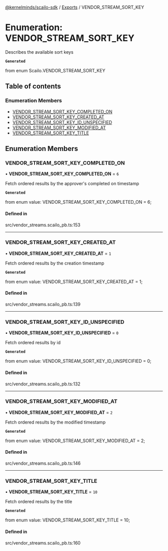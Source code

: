 [@kernelminds/scailo-sdk](../README.md) / [Exports](../modules.md) / VENDOR\_STREAM\_SORT\_KEY

# Enumeration: VENDOR\_STREAM\_SORT\_KEY

Describes the available sort keys

**`Generated`**

from enum Scailo.VENDOR_STREAM_SORT_KEY

## Table of contents

### Enumeration Members

- [VENDOR\_STREAM\_SORT\_KEY\_COMPLETED\_ON](VENDOR_STREAM_SORT_KEY.md#vendor_stream_sort_key_completed_on)
- [VENDOR\_STREAM\_SORT\_KEY\_CREATED\_AT](VENDOR_STREAM_SORT_KEY.md#vendor_stream_sort_key_created_at)
- [VENDOR\_STREAM\_SORT\_KEY\_ID\_UNSPECIFIED](VENDOR_STREAM_SORT_KEY.md#vendor_stream_sort_key_id_unspecified)
- [VENDOR\_STREAM\_SORT\_KEY\_MODIFIED\_AT](VENDOR_STREAM_SORT_KEY.md#vendor_stream_sort_key_modified_at)
- [VENDOR\_STREAM\_SORT\_KEY\_TITLE](VENDOR_STREAM_SORT_KEY.md#vendor_stream_sort_key_title)

## Enumeration Members

### VENDOR\_STREAM\_SORT\_KEY\_COMPLETED\_ON

• **VENDOR\_STREAM\_SORT\_KEY\_COMPLETED\_ON** = ``6``

Fetch ordered results by the approver's completed on timestamp

**`Generated`**

from enum value: VENDOR_STREAM_SORT_KEY_COMPLETED_ON = 6;

#### Defined in

src/vendor_streams.scailo_pb.ts:153

___

### VENDOR\_STREAM\_SORT\_KEY\_CREATED\_AT

• **VENDOR\_STREAM\_SORT\_KEY\_CREATED\_AT** = ``1``

Fetch ordered results by the creation timestamp

**`Generated`**

from enum value: VENDOR_STREAM_SORT_KEY_CREATED_AT = 1;

#### Defined in

src/vendor_streams.scailo_pb.ts:139

___

### VENDOR\_STREAM\_SORT\_KEY\_ID\_UNSPECIFIED

• **VENDOR\_STREAM\_SORT\_KEY\_ID\_UNSPECIFIED** = ``0``

Fetch ordered results by id

**`Generated`**

from enum value: VENDOR_STREAM_SORT_KEY_ID_UNSPECIFIED = 0;

#### Defined in

src/vendor_streams.scailo_pb.ts:132

___

### VENDOR\_STREAM\_SORT\_KEY\_MODIFIED\_AT

• **VENDOR\_STREAM\_SORT\_KEY\_MODIFIED\_AT** = ``2``

Fetch ordered results by the modified timestamp

**`Generated`**

from enum value: VENDOR_STREAM_SORT_KEY_MODIFIED_AT = 2;

#### Defined in

src/vendor_streams.scailo_pb.ts:146

___

### VENDOR\_STREAM\_SORT\_KEY\_TITLE

• **VENDOR\_STREAM\_SORT\_KEY\_TITLE** = ``10``

Fetch ordered results by the title

**`Generated`**

from enum value: VENDOR_STREAM_SORT_KEY_TITLE = 10;

#### Defined in

src/vendor_streams.scailo_pb.ts:160
